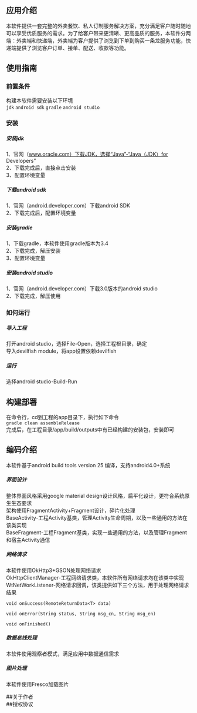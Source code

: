 ## 应用介绍
本软件提供一套完整的外卖餐饮、私人订制服务解决方案，充分满足客户随时随地可以享受优质服务的需求。为了给客户带来更清晰、更高品质的服务，本软件分两端：外卖端和快递端，外卖端为客户提供了浏览到下单到购买一条龙服务功能，快递端提供了浏览客户订单、接单、配送、收款等功能。   

## 使用指南   
### 前置条件   
构建本软件需要安装以下环境   
```jdk``` ```android sdk``` ```gradle``` ```android studio```   

### 安装   
##### 安装jdk   
1、官网（www.oracle.com）下载JDK，选择“Java”-“Java（JDK）for Developers”   
2、下载完成后，直接点击安装   
3、配置环境变量   
##### 下载android sdk   
1、官网（android.developer.com）下载android SDK   
2、下载完成后，配置环境变量   
##### 安装gradle   
1、下载gradle，本软件使用gradle版本为3.4   
2、下载完成，解压安装   
3、配置环境变量   
##### 安装android studio   
1、官网（android.developer.com）下载3.0版本的android studio   
2、下载完成，解压使用   
### 如何运行   
##### 导入工程   
打开android studio，选择File-Open，选择工程根目录，确定   
导入devilfish module，将app设置依赖devilfish
##### 运行   
选择android studio-Build-Run   
## 构建部署   
在命令行，cd到工程的app目录下，执行如下命令   
```gradle clean assembleRelease```    
完成后，在工程目录/app/build/outputs中有已经构建的安装包，安装即可   
## 编码介绍  
本软件基于android build tools version 25 编译，支持android4.0+系统
##### 界面设计   
整体界面风格采用google material design设计风格，扁平化设计，更符合系统原生生态要求  
架构使用FragmentActivity+Fragment设计，碎片化处理   
BaseActivity-工程Activity基类，管理Activity生命周期，以及一些通用的方法在该类实现   
BaseFragment-工程Fragment基类，实现一些通用的方法，以及管理Fragment和宿主Activity通信  
##### 网络请求   
本软件使用OkHttp3+GSON处理网络请求   
OkHttpClientManager-工程网络请求类，本软件所有网络请求均在该类中实现   
WtNetWorkListener-网络请求回调，该类提供如下三个方法，用于处理网络请求结果   

```void onSuccess(RemoteReturnData<T> data)```   

```void onError(String status, String msg_cn, String msg_en)```   
   
```void onFinished()```

##### 数据总线处理   
本软件使用观察者模式，满足应用中数据通信需求   
##### 图片处理   
本软件使用Fresco加载图片

##关于作者   
##授权协议  

